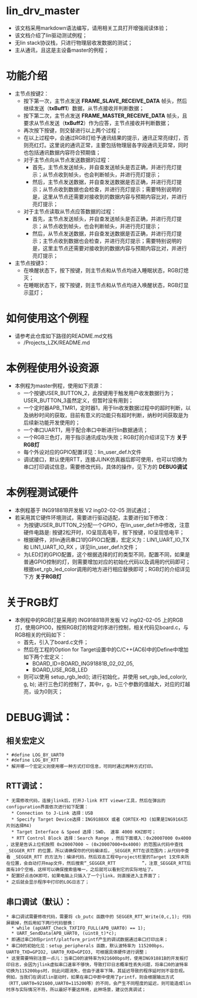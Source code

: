 # lin_drv_master

* 该文档采用markdown语法编写，请用相关工具打开增强阅读体验；
* 该文档介绍了lin驱动测试例程；
* 无lin stack协议栈，只进行物理层收发数据的测试；
* 主从通讯，且这是主设备master的例程；


# 功能介绍
  * 主节点按键2：
    * 按下第一次，主节点发送 __FRAME_SLAVE_RECEIVE_DATA__ 帧头，然后继续发送（__txBuff1__）数据，从节点接收并判断数据；
    * 按下第二次，主节点发送 __FRAME_MASTER_RECEIVE_DATA__ 帧头，且要求从节点发送（__txBuff2__）作为应答，主节点接收并判断数据；
    * 再次按下按键，则交替进行以上两个过程；
    * 在以上过程中，会通过RGB灯给予通讯结果的提示，通讯正常亮绿灯，否则亮红灯。这里说的通讯正常，主要包括物理层各字段通讯无异常，同时也包括通讯数据内容符合预期值；
    * 对于主节点向从节点发送数据的过程：
      * 首先，主节点发送帧头，并自查发送帧头是否正确，并进行亮灯提示；从节点收到帧头，也会判断帧头，并进行亮灯提示；
      * 然后，主节点发送数据，并自查发送数据是否正确，并进行亮灯提示；从节点收到数据也会检查，并进行亮灯提示；需要特别说明的是，这里从节点还需要对接收到的数据内容与预期内容比对，并进行亮灯提示；
    * 对于主节点读取从节点应答数据的过程：
      * 首先，主节点发送帧头，并自查发送帧头是否正确，并进行亮灯提示；从节点收到帧头，也会判断帧头，并进行亮灯提示；
      * 然后，从节点发送数据，并自查发送数据是否正确，并进行亮灯提示；主节点收到数据也会检查，并进行亮灯提示；需要特别说明的是，这里主节点还需要对接收到的数据内容与预期内容比对，并进行亮灯提示；
  * 主节点按键3：
    * 在唤醒状态下，按下按键，则主节点和从节点均进入睡眠状态，RGB灯熄灭；
    * 在睡眠状态下，按下按键，则主节点和从节点均进入唤醒状态，RGB灯显示蓝灯；


# 如何使用这个例程
  * 请参考此仓库如下路径的README.md文档
    * /Projects_LZK/README.md 


# 本例程使用外设资源
  * 本例程为master例程，使用如下资源：
    * 一个按键USER_BUTTON_2，此按键用于触发用户收发数据行为；USER_BUTTON_3虽然定义，但暂时没有用到；
    * 一个定时器APB_TMR1，定时器1，用于lin收发数据过程中的超时判断，以及纳秒时间的获取，目前有意义的功能只有超时判断，纳秒时间获取是为后续新功能开发使用的；
    * 一个串口UART1，用于配合串口中断进行lin数据通讯；
    * 一个RGB三色灯，用于指示通讯成功/失败；RGB灯的介绍详见下方 __关于RGB灯__
    * 每个外设对应的GPIO配置详见：lin_user_def.h文件
    * 调试接口，默认使用RTT，连接JLINK仿真器后即可使用，也可以切换为串口打印调试信息，需要修改代码，具体的操作，见下方的 __DEBUG调试__


# 本例程测试硬件
  * 本例程基于 ING91881B开发板 V2 ing02-02-05 测试通过；
  * 若采用其它硬件环境测试，需要进行驱动适配，主要进行如下修改：
    * 为按键USER_BUTTON_2分配一个GPIO，在lin_user_def.h中修改，注意硬件电路是: 按键2松开时，IO呈现高电平，按下按键，IO呈现低电平；
    * 根据硬件，对lin通讯串口1的GPIO口配置，宏定义为：LIN1_UART_IO_TX 和 LIN1_UART_IO_RX ，详见lin_user_def.h文件；
    * 为LED灯的GPIO配置，这个根据选择的灯的类型不同，配置不同，如果是普通GPIO控制的灯，则需要增加对应的初始化代码以及调用的代码即可；根据set_rgb_led_color调用的地方进行相应替换即可；RGB灯的介绍详见下方 __关于RGB灯__


# 关于RGB灯
  * 本例程中的RGB灯是采用的 ING91881B开发板 V2 ing02-02-05 上的RGB灯，使用GPIO0，按照RGB灯的特定时序进行控制，相关代码见board.c，与RGB相关的代码如下：
    * 首先，引入了board.c文件；
    * 然后在工程的Option for Target设置中的C/C++(AC6)中的Define中增加如下两个宏定义：
      * BOARD_ID=BOARD_ING91881B_02_02_05, 
      * BOARD_USE_RGB_LED
    * 则可以使用 setup_rgb_led(); 进行初始化，并使用 set_rgb_led_color(r, g, b); 进行三色灯的控制了，其中r，g，b三个参数的值越大，对应的灯越亮，设为0则灭；


# DEBUG调试：
  ## 相关宏定义
    * #define LOG_BY_UART0
    * #define LOG_BY_RTT
    * 解开哪一个宏定义则使用哪一种方式打印信息，可同时通过两种方式打印。
  ## RTT调试：
    * 无需修改代码，连接jlink后，打开J-link RTT viewer工具，然后在弹出的configuration界面依次进行如下配置：
      * Connection to J-Link 选择：USB
      * Specify Target Device选择：ING9188XX 或者 CORTEX-M3 (如果是ING916X芯片则选择M4)
      * Target Interface & Speed 选择：SWD， 速率 4000 KHZ即可；
      * RTT Control Block 选择：Search Range ，然后下面填入：0x20007000 0x4000 ，这里是告诉上位机按照 0x20007000 ~ (0x20007000+0x4000) 的范围从代码中查找 _SEGGER_RTT 的位置，所以请确保你的代码编译后，_SEGGER_RTT在该范围内；从代码中查看 _SEGGER_RTT 的方法为：编译代码，然后双击工程中project栏里的Target 1文件夹所在位置，会自动打开map文件，然后搜索“_SEGGER_RTT          ”，注意_SEGGER_RTT后面有10个空格，这样可以确保搜索值唯一，之后就可以看到它的实际地址了。
    * 配置好点击OK即可，如果电脑上只插入了一个jlink，则直接进入主界面了；
    * 之后就会显示程序中打印的LOG日志了；
  ## 串口调试（默认）：
    * 串口调试需要修改代码，需要将 cb_putc 函数中的 SEGGER_RTT_Write(0,c,1); 代码屏蔽掉，然后用如下两行代码替换：
      * while (apUART_Check_TXFIFO_FULL(APB_UART0) == 1);
      * UART_SendData(APB_UART0, (uint8_t)*c);
    * 即通过串口0将printf/platform_printf产生的调试数据通过串口打印出来；
    * 串口0的初始化见：setup_peripherals 函数，默认波特率为 115200bps，UART0_TXD=GPIO2, UART0_RXD=GPIO3, 可根据具体硬件进行调整；
    * 这里需要特别注意一点儿：当串口0的波特率为921600bps时，使用ING91881B的开发板打印日志，会因为jlink虚拟串口速率不够快，导致打印日志概率性丢失问题，将串口0的波特率切换为115200bps时，则此问题消失，但由于速率下降，其延迟导致的程序延时则不容忽视。例如，当我们在调试lin驱动时，如果在串口中断中使用了printf，则会根据输出方式（RTT,UART0=921600,UART0=115200等）的不同，会产生不同程度的延迟，则可能造成lin时序与实际情况不符，所以最好不要这样用，此种场景，建议仿真调试；



